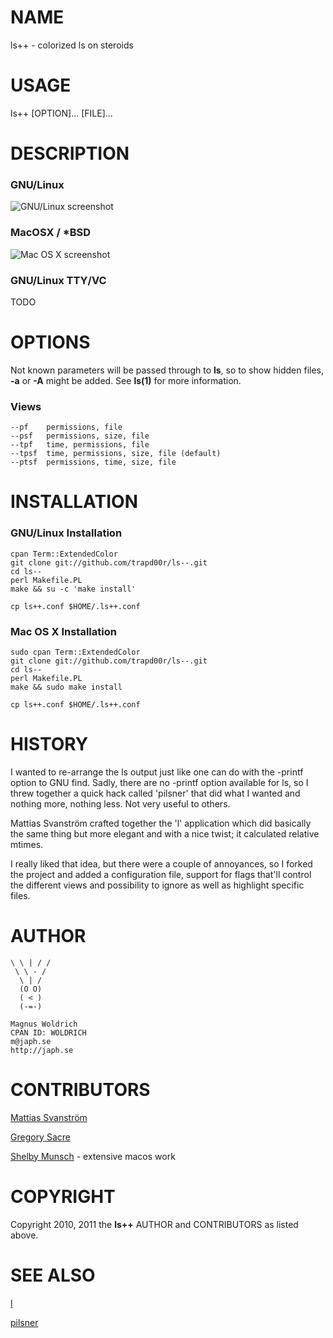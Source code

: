 # NAME

ls++ - colorized ls on steroids

# USAGE

ls++ \[OPTION\]... \[FILE\]...

# DESCRIPTION

### GNU/Linux

  ![GNU/Linux screenshot](http://i.japh.se/ls--_gh_screenshot.png)

### MacOSX / *BSD

  ![Mac OS X screenshot](http://devel.japh.se/App-ls%2b%2b/ls%2b%2b_macosx.png)

### GNU/Linux TTY/VC

  TODO

# OPTIONS

Not known parameters will be passed through to **ls**, so to show hidden files,
**-a** or **-A** might be added. See **ls(1)** for more information.

### Views

    --pf    permissions, file
    --psf   permissions, size, file
    --tpf   time, permissions, file
    --tpsf  time, permissions, size, file (default)
    --ptsf  permissions, time, size, file

# INSTALLATION

### GNU/Linux Installation

    cpan Term::ExtendedColor
    git clone git://github.com/trapd00r/ls--.git
    cd ls--
    perl Makefile.PL
    make && su -c 'make install'

    cp ls++.conf $HOME/.ls++.conf

### Mac OS X Installation

    sudo cpan Term::ExtendedColor
    git clone git://github.com/trapd00r/ls--.git
    cd ls--
    perl Makefile.PL
    make && sudo make install

    cp ls++.conf $HOME/.ls++.conf

# HISTORY

I wanted to re-arrange the ls output just like one can do with the -printf
option to GNU find. Sadly, there are no -printf option available for ls, so I
threw together a quick hack called 'pilsner' that did what I wanted and nothing
more, nothing less. Not very useful to others.

Mattias Svanström crafted together the 'l' application which did basically the
same thing but more elegant and with a nice twist; it calculated relative
mtimes.

I really liked that idea, but there were a couple of annoyances, so I forked the
project and added a configuration file, support for flags that'll control the
different views and possibility to ignore as well as highlight specific files.

# AUTHOR

    \ \ | / /
     \ \ - /
      \ | /
      (O O)
      ( < )
      (-=-)

    Magnus Woldrich
    CPAN ID: WOLDRICH
    m@japh.se
    http://japh.se

# CONTRIBUTORS

[Mattias Svanström][0]

[Gregory Sacre][1]

[Shelby Munsch][2] - extensive macos work


# COPYRIGHT

Copyright 2010, 2011 the **ls++** AUTHOR and CONTRIBUTORS as listed above.

# SEE ALSO

[l][2]

[pilsner][4]

[0]: http://github.com/mmso
[1]: https://github.com/gsacre
[2]: https://github.com/blacRose
[3]: http://github.com/mmso/scripts
[4]: http://github.com/trapd00r/utils/blob/master/pilsner
